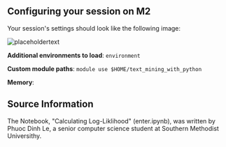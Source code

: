 ## Configuring your session on M2

Your session's settings should look like the following image: 

![placeholdertext](https://github.com/stephbuon/digital-history/blob/master/images/data_team_fields.png?raw=true)

__Additional environments to load__: `environment`

__Custom module paths__: `module use $HOME/text_mining_with_python`

__Memory__: 

## Source Information

The Notebook, "Calculating Log-Liklihood" (enter.ipynb), was written by Phuoc Dinh Le, a senior computer science student at Southern Methodist Universithy.
